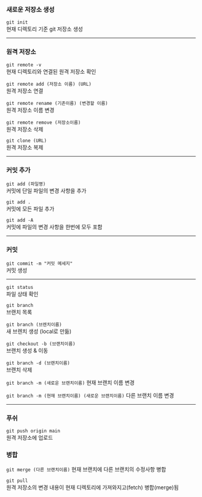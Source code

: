 
### 새로운 저장소 생성
```git init```<br>
현재 디렉토리 기준 git 저장소 생성

-------------
### 원격 저장소

```git remote -v```<br>
현재 디렉토리와 연결된 원격 저장소 확인

```git remote add (저장소 이름) (URL)```<br>
원격 저장소 연결

```git remote rename (기존이름) (변경할 이름)```<br>
원격 저장소 이름 변경

```git remote remove (저장소이름)```<br>
원격 저장소 삭제

```git clone (URL)```<br>
원격 저장소 복제

------------
### 커밋 추가
```git add (파일명)```<br>
커밋에 단일 파일의 변경 사항을 추가

```git add . ```<br>
커밋에 모든 파일 추가

```git add -A```<br>
커밋에 파일의 변경 사항을 한번에 모두 포함

-----------
### 커밋
```git commit -m "커밋 메세지"```<br>
커밋 생성

--------

```git status```<br>
파일 상태 확인

```git branch```<br>
브랜치 목록

```git branch (브렌치이름)```<br>
새 브렌치 생성 (local로 만듦)

```git checkout -b (브랜치이름)```<br>
브랜치 생성 & 이동

```git branch -d (브랜치이름)```<br>
브랜치 삭제

```git branch -m (새로운 브랜치이름)```
현재 브랜치 이름 변경

```git branch -m (현재 브랜치이름) (새로운 브랜치이름)```
다른 브랜치 이름 변경

-------
### 푸쉬
```git push origin main```<br>
원격 저장소에 업로드

### 병합
```git merge (다른 브랜치이름)```
현재 브랜치에 다른 브랜치의 수정사항 병합

```git pull```<br>
원격 저장소의 변경 내용이 현재 디렉토리에 가져와지고(fetch) 병합(merge)됨
